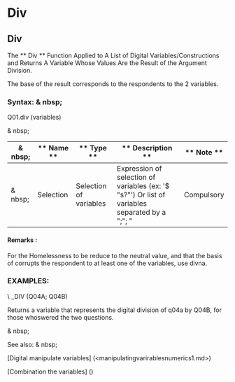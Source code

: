 # Div

## Div

The ** Div ** Function Applied to A List of Digital Variables/Constructions and Returns A Variable Whose Values ​​Are the Result of the Argument Division.

The base of the result corresponds to the respondents to the 2 variables.

### Syntax: & nbsp;

Q01.div (variables)

& nbsp;

|& nbsp;|** Name ** |** Type ** |** Description ** |** Note ** |
|--- |--- |--- |--- |--- |
|& nbsp;|Selection |Selection of variables |Expression of selection of variables (ex: '$ "s?"') Or list of variables separated by a ";"; "|Compulsory |


#### Remarks :

For the Homelessness to be reduce to the neutral value, and that the basis of corrupts the respondent to at least one of the variables, use divna.

### EXAMPLES:

\ _DIV (Q04A; Q04B)

Returns a variable that represents the digital division of q04a by Q04B, for those whoswered the two questions.

& nbsp;

See also: & nbsp;

[Digital manipulate variables] (<manipulatingvarirablesnumerics1.md>)

[Combination the variables] (<combination thevariables1.md>)